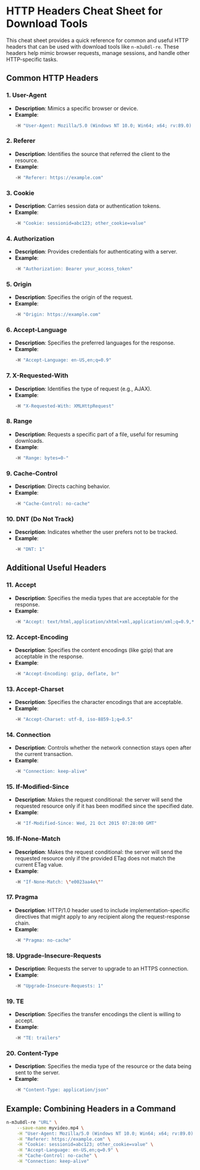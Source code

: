 # HTTP Headers Cheat Sheet for Download Tools

This cheat sheet provides a quick reference for common and useful HTTP headers that can be used with download tools like `n-m3u8dl-re`. These headers help mimic browser requests, manage sessions, and handle other HTTP-specific tasks.

## Common HTTP Headers

### 1. **User-Agent**
   - **Description**: Mimics a specific browser or device.
   - **Example**:
     ```bash
     -H "User-Agent: Mozilla/5.0 (Windows NT 10.0; Win64; x64; rv:89.0) Gecko/20100101 Firefox/89.0"
     ```

### 2. **Referer**
   - **Description**: Identifies the source that referred the client to the resource.
   - **Example**:
     ```bash
     -H "Referer: https://example.com"
     ```

### 3. **Cookie**
   - **Description**: Carries session data or authentication tokens.
   - **Example**:
     ```bash
     -H "Cookie: sessionid=abc123; other_cookie=value"
     ```

### 4. **Authorization**
   - **Description**: Provides credentials for authenticating with a server.
   - **Example**:
     ```bash
     -H "Authorization: Bearer your_access_token"
     ```

### 5. **Origin**
   - **Description**: Specifies the origin of the request.
   - **Example**:
     ```bash
     -H "Origin: https://example.com"
     ```

### 6. **Accept-Language**
   - **Description**: Specifies the preferred languages for the response.
   - **Example**:
     ```bash
     -H "Accept-Language: en-US,en;q=0.9"
     ```

### 7. **X-Requested-With**
   - **Description**: Identifies the type of request (e.g., AJAX).
   - **Example**:
     ```bash
     -H "X-Requested-With: XMLHttpRequest"
     ```

### 8. **Range**
   - **Description**: Requests a specific part of a file, useful for resuming downloads.
   - **Example**:
     ```bash
     -H "Range: bytes=0-"
     ```

### 9. **Cache-Control**
   - **Description**: Directs caching behavior.
   - **Example**:
     ```bash
     -H "Cache-Control: no-cache"
     ```

### 10. **DNT (Do Not Track)**
   - **Description**: Indicates whether the user prefers not to be tracked.
   - **Example**:
     ```bash
     -H "DNT: 1"
     ```

## Additional Useful Headers

### 11. **Accept**
   - **Description**: Specifies the media types that are acceptable for the response.
   - **Example**:
     ```bash
     -H "Accept: text/html,application/xhtml+xml,application/xml;q=0.9,*/*;q=0.8"
     ```

### 12. **Accept-Encoding**
   - **Description**: Specifies the content encodings (like gzip) that are acceptable in the response.
   - **Example**:
     ```bash
     -H "Accept-Encoding: gzip, deflate, br"
     ```

### 13. **Accept-Charset**
   - **Description**: Specifies the character encodings that are acceptable.
   - **Example**:
     ```bash
     -H "Accept-Charset: utf-8, iso-8859-1;q=0.5"
     ```

### 14. **Connection**
   - **Description**: Controls whether the network connection stays open after the current transaction.
   - **Example**:
     ```bash
     -H "Connection: keep-alive"
     ```

### 15. **If-Modified-Since**
   - **Description**: Makes the request conditional: the server will send the requested resource only if it has been modified since the specified date.
   - **Example**:
     ```bash
     -H "If-Modified-Since: Wed, 21 Oct 2015 07:28:00 GMT"
     ```

### 16. **If-None-Match**
   - **Description**: Makes the request conditional: the server will send the requested resource only if the provided ETag does not match the current ETag value.
   - **Example**:
     ```bash
     -H "If-None-Match: \"e0023aa4e\""
     ```

### 17. **Pragma**
   - **Description**: HTTP/1.0 header used to include implementation-specific directives that might apply to any recipient along the request-response chain.
   - **Example**:
     ```bash
     -H "Pragma: no-cache"
     ```

### 18. **Upgrade-Insecure-Requests**
   - **Description**: Requests the server to upgrade to an HTTPS connection.
   - **Example**:
     ```bash
     -H "Upgrade-Insecure-Requests: 1"
     ```

### 19. **TE**
   - **Description**: Specifies the transfer encodings the client is willing to accept.
   - **Example**:
     ```bash
     -H "TE: trailers"
     ```

### 20. **Content-Type**
   - **Description**: Specifies the media type of the resource or the data being sent to the server.
   - **Example**:
     ```bash
     -H "Content-Type: application/json"
     ```

## Example: Combining Headers in a Command

```bash
n-m3u8dl-re "URL" \
    --save-name myvideo.mp4 \
    -H "User-Agent: Mozilla/5.0 (Windows NT 10.0; Win64; x64; rv:89.0) Gecko/20100101 Firefox/89.0" \
    -H "Referer: https://example.com" \
    -H "Cookie: sessionid=abc123; other_cookie=value" \
    -H "Accept-Language: en-US,en;q=0.9" \
    -H "Cache-Control: no-cache" \
    -H "Connection: keep-alive"
```
